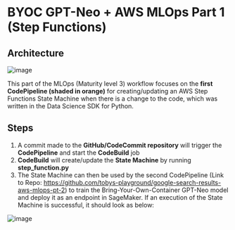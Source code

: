 # BYOC GPT-Neo + AWS MLOps Part 1 (Step Functions)

## Architecture

![image](https://user-images.githubusercontent.com/81354022/156122684-cfe07fdb-a407-4497-aa1a-88edbeac288e.png)

This part of the MLOps (Maturity level 3) workflow focuses on the **first CodePipeline (shaded in orange)** for creating/updating an AWS Step Functions State Machine when there is a change to the code, which was written in the Data Science SDK for Python.

## Steps

1) A commit made to the **GitHub/CodeCommit repository** will trigger the **CodePipeline** and start the **CodeBuild** job
2) **CodeBuild** will create/update the **State Machine** by running **step_function.py**
3) The State Machine can then be used by the second CodePipeline (Link to Repo: https://github.com/tobys-playground/google-search-results-aws-mlops-pt-2) to train the Bring-Your-Own-Container GPT-Neo model and deploy it as an endpoint in SageMaker. If an execution of the State Machine is successful, it should look as below:

![image](https://user-images.githubusercontent.com/81354022/156136949-de3284a3-1d58-42f6-a6ca-cb2cf7dc832c.png)
